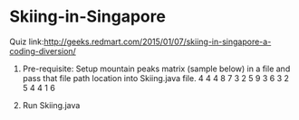 # Skiing-in-Singapore
Quiz link:http://geeks.redmart.com/2015/01/07/skiing-in-singapore-a-coding-diversion/ 

1. Pre-requisite: Setup mountain peaks matrix (sample below) in a file and pass that file path location into Skiing.java file.
4 4
4 8 7 3
2 5 9 3
6 3 2 5
4 4 1 6

2. Run Skiing.java


